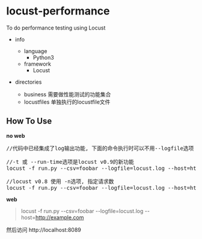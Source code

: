 # locust-performance
To do performance testing using Locust

+ info
  + language
    + Python3
  + framework
    + Locust

+ directories
  + business      需要做性能测试的功能集合
  + locustfiles   单独执行的locustfile文件

## How To Use

**no web**
<pre>
//代码中已经集成了log输出功能, 下面的命令执行时可以不用--logfile选项

//-t 或 --run-time选项是locust v0.9的新功能
locust -f run.py --csv=foobar --logfile=locust.log --host=http://example.com --no-web -c 10 -r 2 -t 30m

//locust v0.8 使用 -n选项, 指定请求数
locust -f run.py --csv=foobar --logfile=locust.log --host=http://example.com --no-web -c 10 -r 2 -n 1000
</pre>

**web**
> locust -f run.py --csv=foobar --logfile=locust.log --host=http://example.com  

然后访问  http://localhost:8089
